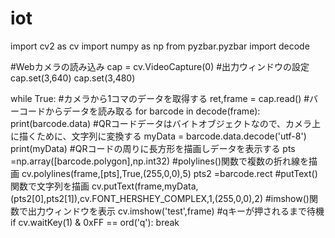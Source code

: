 # iot
import cv2 as cv
import numpy as np
from pyzbar.pyzbar import decode

#Webカメラの読み込み
cap = cv.VideoCapture(0)
#出力ウィンドウの設定
cap.set(3,640)
cap.set(3,480)

while True:
    #カメラから1コマのデータを取得する
    ret,frame = cap.read()
    #バーコードからデータを読み取る
    for barcode in decode(frame):
        print(barcode.data)
        #QRコードデータはバイトオブジェクトなので、カメラ上に描くために、文字列に変換する
        myData = barcode.data.decode('utf-8')
        print(myData)
        #QRコードの周りに長方形を描画しデータを表示する
        pts =np.array([barcode.polygon],np.int32)
        #polylines()関数で複数の折れ線を描画
        cv.polylines(frame,[pts],True,(255,0,0),5)
        pts2 =barcode.rect
        #putText()関数で文字列を描画
        cv.putText(frame,myData,(pts2[0],pts2[1]),cv.FONT_HERSHEY_COMPLEX,1,(255,0,0),2)
    #imshow()関数で出力ウィンドウを表示
    cv.imshow('test',frame)
    #qキーが押されるまで待機
    if cv.waitKey(1) & 0xFF == ord('q'):
        break
